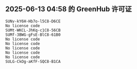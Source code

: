 ## 2025-06-13 04:58 的 GreenHub 许可证
```
SUNv-kY6H-Hb7o-l5C8-D6CE
No license code
SUMt-WKCL-JhKq-c1C8-56CB
SUMf-3BWG-gFsE-BlC8-61B0
No license code
No license code
No license code
No license code
No license code
SULG-CkOg-aKfF-SQC8-B1CA
```
